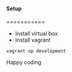 #### Setup
===========

- Install virtual box 
- Install vagrant 

```
vagrant up development
```

Happy coding
